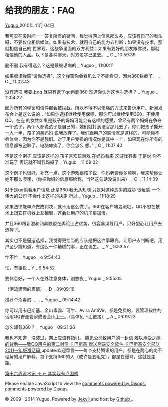 #  给我的朋友：FAQ

[ Yuguo ](http://yuguo.us) 2010年 11月 04日

我可实在没时间一一答复所有的疑问，我觉得网上信息那么多，应该有自己的看法呀，不要仅仅相信媒体。如果有技术，就用自己的能力去判断；如果没有技术，那就相信自己的
世界观、这战争里面的双方利益；如果有要好的朋友跟你说，那就相信他的人品。以下是各种聊天，对方名字已匿去。 _ C _ 10:59:39

删不删 我有得选么？这是最被诟病的 _ Yuguo _ 11:00:11

如果腾讯弹窗“请你选择”，这个弹窗你会看见么？不能看见，因为360拦截了。 _ C _ 11:02:43

没有选项 我要上qq 就只有退了qq再删360 难道你认为这也叫选择？ _ Yuguo _ 11:04:22

因为所有的弹窗和信件都会被拦截，所以不得不以惨痛的方式来告诉用户。新闻发布会上是这么说的：“如果你选择继续使用保镖，那你可以继续使用360，不使用QQ。在座
的女性如果是孩子的妈妈可能会有这样的感受，曾经有两个妈妈在争夺一个孩子，两个人都说孩子是自己的，她们就打到法官那儿去了，你们把孩子撕开一人一半，孩子的亲妈妈
说我放弃了。我们跟用户的感情就是这样的，可能你不会体会，因为你不是我们。对于用户受损的情况你是其中一个，如果现在你所有的信息都被盗取了，电脑瘫痪了，你会怎么
想。” _ C _ 11:07:40

不是这个例子 应该是这样的 孩子喜欢玩游戏 在妈妈看来 这游戏有害 于是说 你不准玩了 再玩就不叫我妈妈了 _ Yuguo _ 11:09:02

这个例子也很好，补充一点，这个游戏跟孩子说，你妈老管你多烦啊，我来帮你让她不那么啰嗦，（你把你妈的信息都给我，当然这句话没说出来） _ C _
11:14:09

对于是qq偷看用户信息 还是360 我无从知晓 只是对这种恶劣的威胁 很反感 一个伟大的公司 不会作出这样的决定 所以 _ Yuguo _ 11:18:29

如果法律能早点做成判决，就不用这么做了。360在客户端耍流氓，QQ不想在技术上跟它在机器上互相删，这会让用户的机子更加慢。

并且360跟新浪和网易联盟在舆论上占优势，很容易误导用户，只好狠心让用户去选择了。

其实也不是逼迫选择，我觉得更恰当的应该是把这件事曝光，让用户去判断吧，用户至少能知道，有这么一件糟糕的事，正在发生。 _ Y _ 9:53:57

忙不忙 _ Yuguo _ o 9:54:43

忙，有事说 _ Y _ 9:54:52

要休息好，一个人在外注意身体，別敖夜 _ Yuguo _ 9:55:05

（泪流满面的表情） _ D _ 09:09:16

推荐个杀毒的 …… _ Yuguo _ 09:14:42

你可以用卡巴斯基、金山毒霸、可牛、Avira AntiVir，都是免费的，要管理软件的话用QQ安全管家或者金山卫士。（具体见下面链接） _ A _
09:19:23

怎么卸载360？ _ Yuguo _ 09:21:26

我也不知道，没装过，网上应该有指引。 [ 腾讯公司致用户的一封信 ](http://im.qq.com/qq.shtml) [
难以承受之痛的背后——致QQ用户的第二封信 ](http://news.qq.com/a/20101104/000423.htm) [ 卡巴斯基
赠送高端安全软件 卡巴斯基安全部队2011一年版激活码 ](http://song.kaba365.com/)
update:欢迎留言——每个支持腾讯的用户，都是在耐心的向不理解的用户解释，每个支持360的人（或许是五毛党），都是在谩骂，这就是差距。

[ 第十六周流水记 → ](/weblog/week-16/) [ ← 其实我有点困惑 ](/weblog/a-little-confused/)

Please enable JavaScript to view the [ comments powered by Disqus.
](http://disqus.com/?ref_noscript) [ comments powered by  Disqus
](http://disqus.com)

© 2009 – 2014 Yuguo. Powered by [ Jekyll ](https://github.com/mojombo/jekyll)
and host by [ Github ](https://github.com/yuguo) 。

